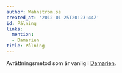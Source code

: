 ```yaml
---
author: Wahnstrom.se
created_at: '2012-01-25T20:23:44Z'
id: Pålning
links:
  mention:
  - Damarien
title: Pålning
---
```


Avrättningsmetod som är vanlig i [Damarien].

  [Damarien]: Damarien